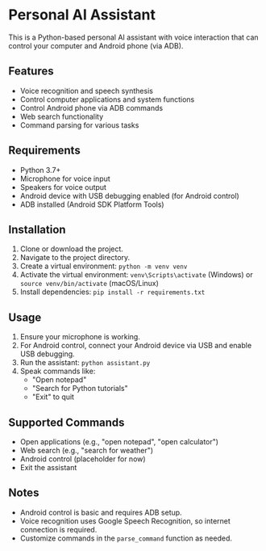 # Personal AI Assistant

This is a Python-based personal AI assistant with voice interaction that can control your computer and Android phone (via ADB).

## Features
- Voice recognition and speech synthesis
- Control computer applications and system functions
- Control Android phone via ADB commands
- Web search functionality
- Command parsing for various tasks

## Requirements
- Python 3.7+
- Microphone for voice input
- Speakers for voice output
- Android device with USB debugging enabled (for Android control)
- ADB installed (Android SDK Platform Tools)

## Installation
1. Clone or download the project.
2. Navigate to the project directory.
3. Create a virtual environment: `python -m venv venv`
4. Activate the virtual environment: `venv\Scripts\activate` (Windows) or `source venv/bin/activate` (macOS/Linux)
5. Install dependencies: `pip install -r requirements.txt`

## Usage
1. Ensure your microphone is working.
2. For Android control, connect your Android device via USB and enable USB debugging.
3. Run the assistant: `python assistant.py`
4. Speak commands like:
   - "Open notepad"
   - "Search for Python tutorials"
   - "Exit" to quit

## Supported Commands
- Open applications (e.g., "open notepad", "open calculator")
- Web search (e.g., "search for weather")
- Android control (placeholder for now)
- Exit the assistant

## Notes
- Android control is basic and requires ADB setup.
- Voice recognition uses Google Speech Recognition, so internet connection is required.
- Customize commands in the `parse_command` function as needed.
